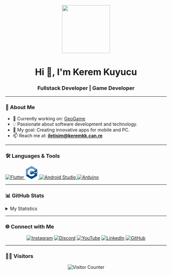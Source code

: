 <!-- Profile Picture -->
<p align="center">
  <img src="https://avatars.githubusercontent.com/u/84400545?s=400&u=656c479ce00b79c801862dd5ebb318cb1aacaed6&v=4" width="150" height="150">
</p>

<h1 align="center">Hi 👋, I'm Kerem Kuyucu</h1>
<h3 align="center">Fullstack Developer | Game Developer</h3>

---

### 🚀 About Me  
- 🔭 Currently working on: [GeoGame](https://github.com/keremlolgg/GeoGame)  
- 💡 Passionate about software development and technology.  
- 🎯 My goal: Creating innovative apps for mobile and PC.  
- 📫 Reach me at: **[iletisim@keremkk.can.re](mailto:iletisim@keremkk.can.re)**  

---

### 🛠️ Languages & Tools  
<p align="left">
  <a href="https://flutter.dev" target="_blank"> <img src="https://www.vectorlogo.zone/logos/flutterio/flutterio-icon.svg" alt="Flutter" width="40" height="40"/> </a>
  <a href="https://www.w3schools.com/cpp/" target="_blank"> <img src="https://raw.githubusercontent.com/devicons/devicon/master/icons/cplusplus/cplusplus-original.svg" alt="C++" width="40" height="40"/> </a>
  <a href="https://developer.android.com/studio" target="_blank"> <img src="https://external-content.duckduckgo.com/iu/?u=https%3A%2F%2Fuxwing.com%2Fwp-content%2Fthemes%2Fuxwing%2Fdownload%2Fbrands-and-social-media%2Fandroid-studio-icon.png&f=1&nofb=1&ipt=06aed78d8d0abd38ed5ac2f9d51500ce376686b7be6f2d465948ca103924a6fb&ipo=images" alt="Android Studio" width="40" height="40"/> </a>
  <a href="https://arduino.cc" target="_blank"> <img src="https://cdn.worldvectorlogo.com/logos/arduino-1.svg" alt="Arduino" width="40" height="40"/> </a>
</p>

---

### 📊 GitHub Stats  
 <details>
  <summary>My Statistics</summary>
   
  <a href="#">![Github stats](https://github-readme-stats.vercel.app/api?username=keremlolgg&theme=dark&count_private=true&hide_border=true&line_height=20)</a>
  <a href="#">![Top Langs](https://github-readme-stats.vercel.app/api/top-langs/?username=keremlolgg&layout=compact&theme=dark&count_private=true&hide_border=true)</a>
</details>

---

### 🌐 Connect with Me  
<p align="center">
  <a href="https://www.instagram.com/keremxkuyucu" target="_blank" title="Instagram"><img src="https://raw.githubusercontent.com/rahuldkjain/github-profile-readme-generator/master/src/images/icons/Social/instagram.svg" alt="Instagram" width="40" height="40"/></a>
  <a href="https://discord.com/users/483678328646270996" target="_blank" title="Discord"><img src="https://raw.githubusercontent.com/rahuldkjain/github-profile-readme-generator/master/src/images/icons/Social/discord.svg" alt="Discord" width="40" height="40"/></a>
  <a href="https://www.youtube.com/@Kerem_KK" target="_blank" title="YouTube"><img src="https://raw.githubusercontent.com/rahuldkjain/github-profile-readme-generator/master/src/images/icons/Social/youtube.svg" alt="YouTube" width="40" height="40"/></a>
  <a href="https://www.linkedin.com/in/kerem-kuyucu/" target="_blank" title="LinkedIn"><img src="https://external-content.duckduckgo.com/iu/?u=https%3A%2F%2Flogospng.org%2Fdownload%2Flinkedin%2Flogo-linkedin-icon-2048.png&f=1&nofb=1&ipt=c630fbcbd8198c729f19541f39bf366b9d5e62c1bbfd325b0be0c1c4cc6e8e89&ipo=images" alt="LinkedIn" width="40" height="40"/></a>
  <a href="https://github.com/keremlolgg" target="_blank" title="GitHub"><img src="https://raw.githubusercontent.com/rahuldkjain/github-profile-readme-generator/master/src/images/icons/Social/github.svg" alt="GitHub" width="40" height="40"/></a>
</p>

---

### 🧑‍💻 Visitors  
<p align="center">
  <img src="https://count.getloli.com/@keremlolgg?theme=gelbooru" alt="Visitor Counter"/>
</p>

